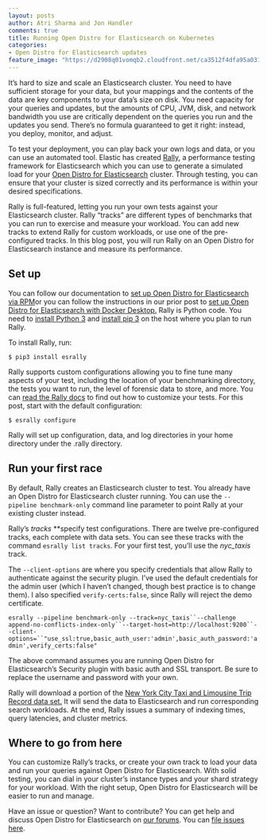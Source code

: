 ```yaml
---
layout: posts
author: Atri Sharma and Jon Handler
comments: true
title: Running Open Distro for Elasticsearch on Kubernetes
categories:
- Open Distro for Elasticsearch updates
feature_image: "https://d2908q01vomqb2.cloudfront.net/ca3512f4dfa95a03169c5a670a4c91a19b3077b4/2019/05/22/open_disto-elasticsearch-logo-800x400.jpg"
---
```


It’s hard to size and scale an Elasticsearch cluster. You need to have sufficient storage for your data, but your mappings and the contents of the data are key components to your data’s size on disk. You need capacity for your queries and updates, but the amounts of CPU, JVM, disk, and network bandwidth you use are critically dependent on the queries you run and the updates you send. There’s no formula guaranteed to get it right: instead, you deploy, monitor, and adjust.

To test your deployment, you can play back your own logs and data, or you can use an automated tool. Elastic has created [Rally](https://github.com/elastic/rally/tree/master/esrally), a performance testing framework for Elasticsearch which you can use to generate a simulated load for your [Open Distro for Elasticsearch](https://github.com/opendistro-for-elasticsearch/) cluster. Through testing, you can ensure that your cluster is sized correctly and its performance is within your desired specifications.

Rally is full-featured, letting you run your own tests against your Elasticsearch cluster. Rally “tracks” are different types of benchmarks that you can run to exercise and measure your workload. You can add new tracks to extend Rally for custom workloads, or use one of the pre-configured tracks. In this blog post, you will run Rally on an Open Distro for Elasticsearch instance and measure its performance.

## Set up

You can follow our documentation to [set up Open Distro for Elasticsearch via RPM](https://opendistro.github.io/for-elasticsearch-docs/docs/install/rpm/)or you can follow the instructions in our prior post to [set up Open Distro for Elasticsearch with Docker Desktop.](https://aws.amazon.com/blogs/opensource/running-open-distro-for-elasticsearch/)
Rally is Python code. You need to [install Python 3](https://realpython.com/installing-python/) and [install pip 3](https://pip.pypa.io/en/stable/installing/) on the host where you plan to run Rally.

To install Rally, run:

`$ pip3 install esrally`

Rally supports custom configurations allowing you to fine tune many aspects of your test, including the location of your benchmarking directory, the tests you want to run, the level of forensic data to store, and more. You can [read the Rally docs](https://esrally.readthedocs.io/en/stable/) to find out how to customize your tests. For this post, start with the default configuration:

`$ esrally configure`

Rally will set up configuration, data, and log directories in your home directory under the .rally directory.

## Run your first race

By default, Rally creates an Elasticsearch cluster to test. You already have an Open Distro for Elasticsearch cluster running. You can use the `--pipeline benchmark-only` command line parameter to point Rally at your existing cluster instead.

Rally’s *tracks* **specify test configurations. There are twelve pre-configured tracks, each complete with data sets. You can see these tracks with the command `esrally list tracks`. For your first test, you’ll use the *nyc_taxis* track.

The `--client-options` are where you specify credentials that allow Rally to authenticate against the security plugin. I’ve used the default credentials for the admin user (which I haven’t changed, though best practice is to change them). I also specified `verify-certs:false`, since Rally will reject the demo certificate.

`esrally --pipeline benchmark-only --track=nyc_taxis``--challenge append-no-conflicts-index-only``--target-host=http://localhost:9200``--client-options=``"use_ssl:true,basic_auth_user:'admin',basic_auth_password:'admin',verify_certs:false"`

The above command assumes you are running Open Distro for Elasticsearch’s Security plugin with basic auth and SSL transport. Be sure to replace the username and password with your own.

Rally will download a portion of the [New York City Taxi and Limousine Trip Record data set.](https://www1.nyc.gov/site/tlc/about/tlc-trip-record-data.page) It will send the data to Elasticsearch and run corresponding search workloads. At the end, Rally issues a summary of indexing times, query latencies, and cluster metrics.

## Where to go from here

You can customize Rally’s tracks, or create your own track to load your data and run your queries against Open Distro for Elasticsearch. With solid testing, you can dial in your cluster’s instance types and your shard strategy for your workload. With the right setup, Open Distro for Elasticsearch will be easier to run and manage.

Have an issue or question? Want to contribute? You can get help and discuss Open Distro for Elasticsearch on [our forums](https://discuss.opendistrocommunity.dev/). You can [file issues here](https://github.com/opendistro-for-elasticsearch/community/issues).

